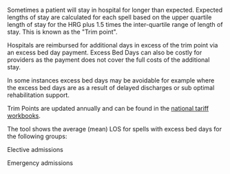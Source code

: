 Sometimes a patient will stay in hospital for longer than expected. Expected lengths of stay are calculated for each spell based on the upper quartile length of stay for the HRG plus 1.5 times the inter-quartile range of length of stay. This is known as the "Trim point". 

Hospitals are reimbursed for additional days in excess of the trim point via an excess bed day payment. Excess Bed Days can also be costly for providers as the payment does not cover the full costs of the additional stay. 

In some instances excess bed days may be avoidable for example where the excess bed days are as a result of delayed discharges or sub optimal rehabilitation support.

Trim Points are updated annually and can be found in the [national tariff workbooks][1].

[1]: https://www.england.nhs.uk/publication/past-national-tariffs-documents-and-policies/

The tool shows the average (mean) LOS for spells with excess bed days for the following groups:

Elective admissions

Emergency admissions